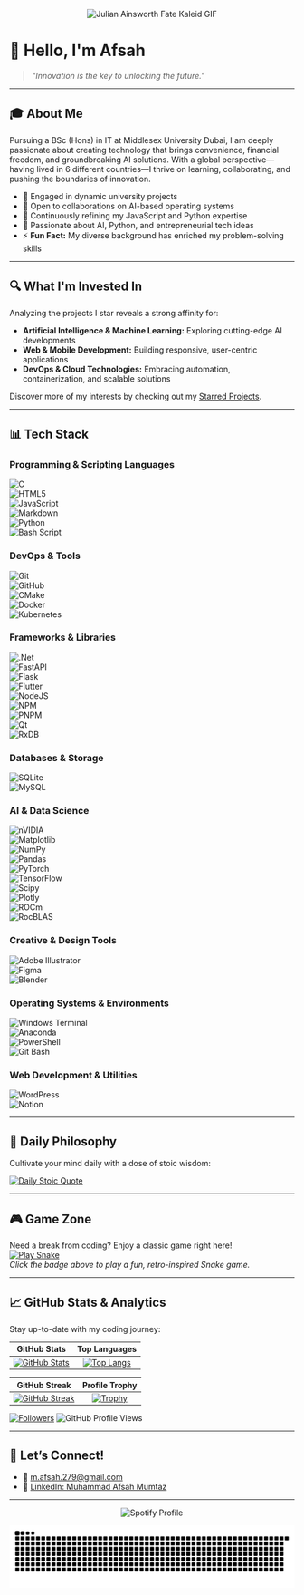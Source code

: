<!-- Animated Header GIF -->
<p align="center">
  <img src="https://media1.tenor.com/m/SmFyi15byc8AAAAC/julian-ainsworth-fate-kaleid.gif" alt="Julian Ainsworth Fate Kaleid GIF" style="max-width:100%;" />
</p>

# 👋 Hello, I'm Afsah

> *"Innovation is the key to unlocking the future."*

---

## 🎓 About Me

Pursuing a BSc (Hons) in IT at Middlesex University Dubai, I am deeply passionate about creating technology that brings convenience, financial freedom, and groundbreaking AI solutions. With a global perspective—having lived in 6 different countries—I thrive on learning, collaborating, and pushing the boundaries of innovation.

- 🔭 Engaged in dynamic university projects  
- 👯 Open to collaborations on AI-based operating systems  
- 🌱 Continuously refining my JavaScript and Python expertise  
- 💬 Passionate about AI, Python, and entrepreneurial tech ideas  
- ⚡ **Fun Fact:** My diverse background has enriched my problem-solving skills

---

## 🔍 What I'm Invested In

Analyzing the projects I star reveals a strong affinity for:
- **Artificial Intelligence & Machine Learning:** Exploring cutting-edge AI developments  
- **Web & Mobile Development:** Building responsive, user-centric applications  
- **DevOps & Cloud Technologies:** Embracing automation, containerization, and scalable solutions

Discover more of my interests by checking out my [Starred Projects](https://github.com/NAME0x0?tab=stars).

---

## 📊 Tech Stack

### Programming & Scripting Languages
![C](https://img.shields.io/badge/c-%2300599C.svg?style=for-the-badge&logo=c&logoColor=white)  
![HTML5](https://img.shields.io/badge/html5-%23E34F26.svg?style=for-the-badge&logo=html5&logoColor=white)  
![JavaScript](https://img.shields.io/badge/javascript-%23323330.svg?style=for-the-badge&logo=javascript&logoColor=%23F7DF1E)  
![Markdown](https://img.shields.io/badge/markdown-%23000000.svg?style=for-the-badge&logo=markdown&logoColor=white)  
![Python](https://img.shields.io/badge/python-3670A0?style=for-the-badge&logo=python&logoColor=ffdd54)  
![Bash Script](https://img.shields.io/badge/bash_script-%23121011.svg?style=for-the-badge&logo=gnu-bash&logoColor=white)

### DevOps & Tools
![Git](https://img.shields.io/badge/git-%23F05033.svg?style=for-the-badge&logo=git&logoColor=white)  
![GitHub](https://img.shields.io/badge/github-%23121011.svg?style=for-the-badge&logo=github&logoColor=white)  
![CMake](https://img.shields.io/badge/CMake-%23008FBA.svg?style=for-the-badge&logo=cmake&logoColor=white)  
![Docker](https://img.shields.io/badge/docker-%230db7ed.svg?style=for-the-badge&logo=docker&logoColor=white)  
![Kubernetes](https://img.shields.io/badge/kubernetes-%23326ce5.svg?style=for-the-badge&logo=kubernetes&logoColor=white)

### Frameworks & Libraries
![.Net](https://img.shields.io/badge/.NET-5C2D91?style=for-the-badge&logo=.net&logoColor=white)  
![FastAPI](https://img.shields.io/badge/FastAPI-005571?style=for-the-badge&logo=fastapi)  
![Flask](https://img.shields.io/badge/flask-%23000.svg?style=for-the-badge&logo=flask&logoColor=white)  
![Flutter](https://img.shields.io/badge/Flutter-%2302569B.svg?style=for-the-badge&logo=Flutter&logoColor=white)  
![NodeJS](https://img.shields.io/badge/node.js-6DA55F?style=for-the-badge&logo=node.js&logoColor=white)  
![NPM](https://img.shields.io/badge/NPM-%23CB3837.svg?style=for-the-badge&logo=npm&logoColor=white)  
![PNPM](https://img.shields.io/badge/pnpm-%234a4a4a.svg?style=for-the-badge&logo=pnpm&logoColor=f69220)  
![Qt](https://img.shields.io/badge/Qt-%23217346.svg?style=for-the-badge&logo=Qt&logoColor=white)  
![RxDB](https://img.shields.io/badge/rxdb-%238D1F89.svg?style=for-the-badge&logo=rxdb&logoColor=white)

### Databases & Storage
![SQLite](https://img.shields.io/badge/sqlite-%2307405e.svg?style=for-the-badge&logo=sqlite&logoColor=white)  
![MySQL](https://img.shields.io/badge/MySQL-4479A1?style=for-the-badge&logo=mysql&logoColor=white)

### AI & Data Science
![nVIDIA](https://img.shields.io/badge/cuda-000000.svg?style=for-the-badge&logo=nVIDIA&logoColor=green)  
![Matplotlib](https://img.shields.io/badge/Matplotlib-%23ffffff.svg?style=for-the-badge&logo=Matplotlib&logoColor=black)  
![NumPy](https://img.shields.io/badge/numpy-%23013243.svg?style=for-the-badge&logo=numpy&logoColor=white)  
![Pandas](https://img.shields.io/badge/pandas-%23150458.svg?style=for-the-badge&logo=pandas&logoColor=white)  
![PyTorch](https://img.shields.io/badge/PyTorch-%23EE4C2C.svg?style=for-the-badge&logo=PyTorch&logoColor=white)  
![TensorFlow](https://img.shields.io/badge/TensorFlow-%23FF6F00.svg?style=for-the-badge&logo=TensorFlow&logoColor=white)  
![Scipy](https://img.shields.io/badge/SciPy-%230C55A5.svg?style=for-the-badge&logo=scipy&logoColor=white)  
![Plotly](https://img.shields.io/badge/Plotly-%233F4F75.svg?style=for-the-badge&logo=plotly&logoColor=white)  
![ROCm](https://img.shields.io/badge/ROCm-%23EE4C2C.svg?style=for-the-badge&logo=AMD&logoColor=white)  
![RocBLAS](https://img.shields.io/badge/RocBLAS-%23ED1C24.svg?style=for-the-badge&logo=amd&logoColor=white)

### Creative & Design Tools
![Adobe Illustrator](https://img.shields.io/badge/adobe%20illustrator-%23FF9A00.svg?style=for-the-badge&logo=adobe%20illustrator&logoColor=white)  
![Figma](https://img.shields.io/badge/figma-%23F24E1E.svg?style=for-the-badge&logo=figma&logoColor=white)  
![Blender](https://img.shields.io/badge/blender-%23F5792A.svg?style=for-the-badge&logo=blender&logoColor=white)

### Operating Systems & Environments
![Windows Terminal](https://img.shields.io/badge/Windows%20Terminal-%234D4D4D.svg?style=for-the-badge&logo=windows-terminal&logoColor=white)  
![Anaconda](https://img.shields.io/badge/Anaconda-%2344A833.svg?style=for-the-badge&logo=anaconda&logoColor=white)  
![PowerShell](https://img.shields.io/badge/PowerShell-%235391FE.svg?style=for-the-badge&logo=powershell&logoColor=white)  
![Git Bash](https://img.shields.io/badge/Git%20Bash-%23121011.svg?style=for-the-badge&logo=git&logoColor=white)

### Web Development & Utilities
![WordPress](https://img.shields.io/badge/WordPress-%23117AC9.svg?style=for-the-badge&logo=WordPress&logoColor=white)  
![Notion](https://img.shields.io/badge/Notion-%23000000.svg?style=for-the-badge&logo=notion&logoColor=white)

---

## 🧘 Daily Philosophy

Cultivate your mind daily with a dose of stoic wisdom:

[![Daily Stoic Quote](https://readme-daily-quotes.vercel.app/api?category=stoicism&theme=dark)](https://github.com/cheehwatang/github-readme-daily-quotes)

---

## 🎮 Game Zone

Need a break from coding? Enjoy a classic game right here!  
[![Play Snake](https://img.shields.io/badge/Play-Snake-brightgreen?style=for-the-badge&logo=snake)](https://example.com/play-snake)  
*Click the badge above to play a fun, retro-inspired Snake game.*

---

## 📈 GitHub Stats & Analytics

Stay up-to-date with my coding journey:

| GitHub Stats | Top Languages |
|:------------:|:-------------:|
| [![GitHub Stats](https://github-readme-stats.vercel.app/api?username=NAME0x0&show_icons=true&theme=radical)](https://github.com/NAME0x0) | [![Top Langs](https://github-readme-stats.vercel.app/api/top-langs/?username=NAME0x0&layout=compact&theme=radical)](https://github.com/NAME0x0) |

| GitHub Streak | Profile Trophy |
|:-------------:|:--------------:|
| [![GitHub Streak](https://github-readme-streak-stats-six-gray.vercel.app?user=NAME0x0&theme=radical&date_format=M%20j%5B%2C%20Y%5D&hide_current_streak=true)](https://git.io/streak-stats) | [![Trophy](https://github-profile-trophy.vercel.app/?username=NAME0x0&theme=radical)](https://github.com/ryo-ma/github-profile-trophy) |

  [![Followers](https://img.shields.io/github/followers/NAME0x0?style=social)](https://github.com/NAME0x0)
  <img src="https://komarev.com/ghpvc/?username=NAME0x0&color=brightgreen" alt="GitHub Profile Views" />

---

## 🤝 Let’s Connect!

- 📧 [m.afsah.279@gmail.com](mailto:m.afsah.279@gmail.com)  
- 💼 [LinkedIn: Muhammad Afsah Mumtaz](https://www.linkedin.com/in/muhammad-afsah-mumtaz/)

---

<div align="center">
  <img src="https://spotify-github-profile.kittinanx.com/api/view?uid=x9f8qlmq4t8rnbe5aqgjka9fb&cover_image=true&theme=default&show_offline=false&background_color=121212&interchange=true&bar_color=53b14f&bar_color_cover=true" alt="Spotify Profile" />
</div>

<p align="center">
  <img alt="GitHub Snake" src="https://raw.githubusercontent.com/NAME0x0/NAME0x0/output/github-contribution-grid-snake-dark.svg" />
</p>
